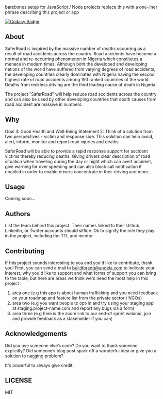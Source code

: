 barebones setup for JavaScript / Node projects replace this with a one-liner phrase describing this project or app

[![Codacy Badge](https://img.shields.io/badge/Code%20Quality-D-red)](https://img.shields.io/badge/Code%20Quality-D-red)


## About
SaferRoad is inspired by the massive number of deaths occurring as a result of road accidents across the country. Road accidents have become a normal and re-occurring phenomenon in Nigeria which constitutes a menace in modern times. Although both the developed and developing nations of the world have suffered from varying degrees of road accidents, the developing countries clearly dominates with Nigeria having the second highest rate of road accidents among 193 ranked countries of the world. Deaths from reckless driving are the third leading cause of death in Nigeria. 

The project "SaferRoad" will help reduce road accidents across the country and can also be used by other developing countries that death causes from road accident are massive in numbers. 


## Why

Goal 3: Good Health and Well-Being 
Statement 2:
Think of a solution from two perspectives - victim and response side. This solution can help avoid, alert, inform, monitor and report road injuries and deaths

SaferRoad will be able to provide a rapid response support for accident victims thereby reducing deaths. Giving drivers clear description of road situation when traveling during the day or night which can avert accident, give warning for over speeding and can also block call notification if enabled in order to enable drivers concentrate in their driving and more...


## Usage
 Coming soon...





## Authors

List the team behind this project. Their names linked to their Github, LinkedIn, or Twitter accounts should siffice. Ok to signify the role they play in the project, including the TTL and mentor

## Contributing
If this project sounds interesting to you and you'd like to contribute, thank you!
First, you can send a mail to buildforsdg@andela.com to indicate your interest, why you'd like to support and what forms of support you can bring to the table, but here are areas we think we'd need the most help in this project :
1.  area one (e.g this app is about human trafficking and you need feedback on your roadmap and feature list from the private sector / NGOs)
2.  area two (e.g you want people to opt-in and try using your staging app at staging.project-name.com and report any bugs via a form)
3.  area three (e.g here is the zoom link to our end-of sprint webinar, join and provide feedback as a stakeholder if you can)

## Acknowledgements

Did you use someone else’s code?
Do you want to thank someone explicitly?
Did someone’s blog post spark off a wonderful idea or give you a solution to nagging problem?

It's powerful to always give credit.

## LICENSE
MIT


